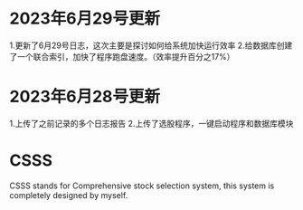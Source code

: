 # 2023年6月29号更新
1.更新了6月29号日志，这次主要是探讨如何给系统加快运行效率
2.给数据库创建了一个联合索引，加快了程序跑盘速度。（效率提升百分之17%）


# 2023年6月28号更新
1.上传了之前记录的多个日志报告
2.上传了选股程序，一键启动程序和数据库模块

# CSSS
CSSS stands for  Comprehensive stock selection system, this system is completely designed by myself.
